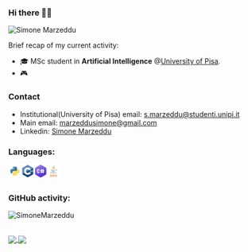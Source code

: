 ### Hi there 👋🏻

<p align="left"> <img src="https://komarev.com/ghpvc/?username=SimoneMarzeddu&label=Profile%20views&color=0e75b6&style=flat" alt="Simone Marzeddu" /> </p>

Brief recap of my current activity:
- 🎓 MSc student in <b>Artificial Intelligence</b> @<a href='https://didattica.di.unipi.it/en/master-programme-in-computer-science/curricula-2/curriculum-%c2%93artificial-intelligence%c2%94-2/' target="_blank">University of Pisa</a>.
- :video_game:

### Contact
- Institutional(University of Pisa) email: <a href= "mailto:s.marzeddu@studenti.unipi.it" target="_blank">s.marzeddu@studenti.unipi.it</a>
- Main email: <a href= "mailto:marzeddusimone@gmail.com" target="_blank">marzeddusimone@gmail.com</a>
- Linkedin: <a href='https://www.linkedin.com/in/simone-marzeddu-6b5042285' target="_blank">Simone Marzeddu</a>

<!-- STATISTICS --
#### Interests
- Computational Social Science
- Data Mining
- Deep Learning and Neural Models
- Signal processing and analysis
-->
### Languages: 
<div>
<img width="26px" align="left" src="https://raw.githubusercontent.com/github/explore/80688e429a7d4ef2fca1e82350fe8e3517d3494d/topics/python/python.png">
<img align="left" alt="" width="26px" src="https://raw.githubusercontent.com/github/explore/80688e429a7d4ef2fca1e82350fe8e3517d3494d/topics/cpp/cpp.png">
<img align="left" alt="" width="26px" src="https://raw.githubusercontent.com/github/explore/80688e429a7d4ef2fca1e82350fe8e3517d3494d/topics/csharp/csharp.png">
<img align="left" alt="" width="26px" src="https://raw.githubusercontent.com/github/explore/80688e429a7d4ef2fca1e82350fe8e3517d3494d/topics/java/java.png">

<img align="left" alt="" width="26px" src="">
<img align="left" alt="" width="26px" src="">
</div>

<br/><br/>
### GitHub activity:
<!-- TROPHY -->
<p align="left"> <img src="https://github-profile-trophy.vercel.app/?username=SimoneMarzeddu&theme=gruvbox&no-bg=true" alt="SimoneMarzeddu" /> </p>

<br/>

<!-- STATISTICS -->
<a href="https://github.com/SimoneMarzeddu">
  <img align="center" src="https://github-readme-stats.vercel.app/api?username=SimoneMarzeddu&layout=compact&theme=calm&show_icons=true" />
</a>

<!-- LANGUAGES -->
<a href="https://github.com/SimoneMarzeddu">
  <img align="center" src="https://github-readme-stats.vercel.app/api/top-langs/?username=SimoneMarzeddu&layout=compact&theme=calm&hide=jupyter%20,CMake,shell,TeX,Makefile" />
</a>


<br/><br/>


<!--
**SimoneMarzeddu/SimoneMarzeddu** is a ✨ _special_ ✨ repository because its `README.md` (this file) appears on your GitHub profile.

Here are some ideas to get you started:

- 🔭 I’m currently working on ...
- 🌱 I’m currently learning ...
- 👯 I’m looking to collaborate on ...
- 🤔 I’m looking for help with ...
- 💬 Ask me about ...
- 📫 How to reach me: ...
- 😄 Pronouns: ...
- ⚡ Fun fact: ...
-->

